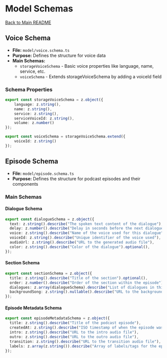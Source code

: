 # Model Schemas

[Back to Main README](../README.md)

## Voice Schema
- **File:** `model/voice.schema.ts`
- **Purpose:** Defines the structure for voice data
- **Main Schemas:** 
  - `storageVoiceSchema` - Basic voice properties like language, name, service, etc.
  - `voiceSchema` - Extends storageVoiceSchema by adding a voiceId field

### Schema Properties

```typescript
export const storageVoiceSchema = z.object({
    language: z.string(),
    name: z.string(),
    service: z.string(),
    serviceVoiceId: z.string(),
    volume: z.number()
});

export const voiceSchema = storageVoiceSchema.extend({
    voiceId: z.string()
});
```

## Episode Schema
- **File:** `model/episode.schema.ts`
- **Purpose:** Defines the structure for podcast episodes and their components

### Main Schemas

#### Dialogue Schema

```typescript
export const dialogueSchema = z.object({
  text: z.string().describe("The spoken text content of the dialogue"),
  delay: z.number().describe("Delay in seconds before the next dialogue"),
  voice: z.string().describe("Name of the voice used for this dialogue"),
  voiceId: z.string().describe("Unique identifier of the voice used"),
  audioUrl: z.string().describe("URL to the generated audio file"),
  color: z.string().describe("Color of the dialogue").optional(),
});
```

#### Section Schema

```typescript
export const sectionSchema = z.object({
  title: z.string().describe("Title of the section").optional(),
  order: z.number().describe("Order of the section within the episode"),
  dialogues: z.array(dialogueSchema).describe("List of dialogues in this section"),
  backgroundSong: z.string().nullable().describe("URL to the background song for this section, if any").optional()
});
```

#### Episode Metadata Schema

```typescript
export const episodeMetadataSchema = z.object({
  title: z.string().describe("Title of the podcast episode"),
  createdAt: z.string().describe("ISO timestamp of when the episode was created"),
  intro: z.string().describe("URL to the intro audio file"),
  outro: z.string().describe("URL to the outro audio file"),
  transition: z.string().describe("URL to the transition audio file"),
  labels: z.array(z.string()).describe("Array of labels/tags for the episode")
});
``` 